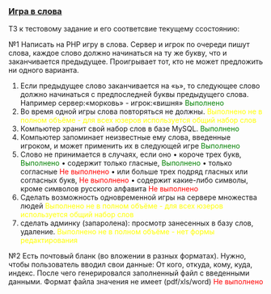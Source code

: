 <h3><a href="https://github.com/roman1970/play_words">Игра в слова</a></h3>

<p>ТЗ к тестовому задание и его соответсвие текущему ссостоянию:</p>

№1
Написать на PHP игру в слова. Сервер и игрок по очереди пишут слова, каждое слово должно начинаться на ту же букву, что и заканчивается предыдущее.
Проигрывает тот, кто не может предложить ни одного варианта.
1) Если предыдущее слово заканчивается на «ь», то следующее слово должно начинаться с предпоследней буквы предыдущего слова. Например сервер:«морковь» -
игрок:«вишня» <span style="color: green">Выполнено</span>
2) Во время одной игры слова повторяться не должны. <span style="color: yellow">Выполнено не в полном объёме - для всех юзеров используется общий набор слов</span>
3) Компьютер хранит свой набор слов в базе MySQL. <span style="color: green">Выполнено</span>
4) Компьютер запоминает неизвестные ему слова, введенные игроком, и может применить их в следующей игре <span style="color: green">Выполнено</span>
5) Слово не принимается в случаях, если оно
• короче трех букв, <span style="color: green">Выполнено</span>
• содержит только гласные, <span style="color: green">Выполнено</span>
• только согласные <span style="color: red">Не выполнено</span>
• или больше трех подряд гласных или согласных букв, <span style="color: red">Не выполнено</span>
• содержит какие-либо символы, кроме символов русского алфавита <span style="color: red">Не выполнено</span>
6) Сделать возможность одновременной игры на сервере множества людей <span style="color: yellow">Выполнено не в полном объёме - для всех юзеров используется общий набор слов</span>
7) сделать админку (запаролена): просмотр занесенных в базу слов, удаление. <span style="color: yellow">Выполнено не в полном объёме - нет формы редактирования</span>

№2 Есть почтовый бланк (во вложении в разных форматах).
Нужно, чтобы пользователь вводил свои данные: От кого, откуда, кому,
куда, индекс. После чего генерировался заполненный файл с введенными
данными. Формат файла значения не имеет (pdf/xls/word)
<span style="color: red">Не выполнено</span>